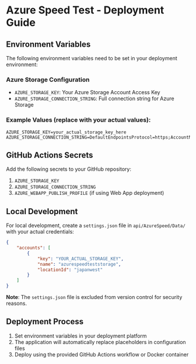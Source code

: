 # Azure Speed Test - Deployment Guide

## Environment Variables

The following environment variables need to be set in your deployment environment:

### Azure Storage Configuration
- `AZURE_STORAGE_KEY`: Your Azure Storage Account Access Key
- `AZURE_STORAGE_CONNECTION_STRING`: Full connection string for Azure Storage

### Example Values (replace with your actual values):
```
AZURE_STORAGE_KEY=your_actual_storage_key_here
AZURE_STORAGE_CONNECTION_STRING=DefaultEndpointsProtocol=https;AccountName=azurespeedteststorage;AccountKey=YOUR_KEY_HERE;EndpointSuffix=core.windows.net
```

## GitHub Actions Secrets

Add the following secrets to your GitHub repository:

1. `AZURE_STORAGE_KEY`
2. `AZURE_STORAGE_CONNECTION_STRING`
3. `AZURE_WEBAPP_PUBLISH_PROFILE` (if using Web App deployment)

## Local Development

For local development, create a `settings.json` file in `api/AzureSpeed/Data/` with your actual credentials:

```json
{
    "accounts": [
        {
            "key": "YOUR_ACTUAL_STORAGE_KEY",
            "name": "azurespeedteststorage",
            "locationId": "japanwest"
        }
    ]
}
```

**Note**: The `settings.json` file is excluded from version control for security reasons.

## Deployment Process

1. Set environment variables in your deployment platform
2. The application will automatically replace placeholders in configuration files
3. Deploy using the provided GitHub Actions workflow or Docker container
